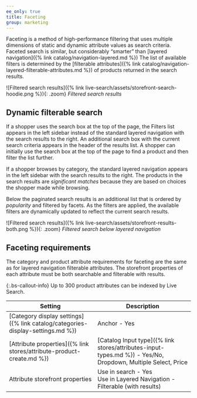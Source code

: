 ```yaml
---
ee_only: true
title: Faceting
group: marketing
---
```


Faceting is a method of high-performance filtering that uses multiple dimensions of static and dynamic attribute values as search criteria. Faceted search is similar, but considerably “smarter” than [layered navigation]({% link catalog/navigation-layered.md %})  The list of available filters is determined by the [filterable attributes]({% link catalog/navigation-layered-filterable-attributes.md %}) of products returned in the search results.

![Filtered search results]({% link live-search/assets/storefront-search-hoodie.png %}){: .zoom}
_Filtered search results_

## Dynamic filterable search

If a shopper uses the search box at the top of the page, the Filters list appears in the left sidebar instead of the standard layered navigation with the search results to the right. An additional search box with the current search criteria appears in the header of the results list. A shopper can initially use the search box at the top of the page to find a product and then filter the list further.

If a shopper browses by category, the standard layered navigation appears in the left sidebar with the search results to the right. The products in the search results are _significant matches_ because they are based on choices the shopper made while browsing.

Below the paginated search results is an additional list that is ordered by _popularity_ and filtered by facets. As the filters are applied, the available filters are dynamically updated to reflect the current search results.

![Filtered search results]({% link live-search/assets/storefront-results-both.png %}){: .zoom}
_Filtered search below layered navigation_

## Faceting requirements

The category and product attribute requirements for faceting are the same as for layered navigation filterable attributes. The storefront properties of each attribute must be both searchable and filterable with results.

{:.bs-callout-info}
Up to 300 product attributes can be indexed by Live Search.

|Setting |Description|
|--- |--- |
|[Category display settings]({% link catalog/categories-display-settings.md %}) |Anchor - Yes |
|[Attribute properties]({% link stores/attribute-product-create.md %}) |[Catalog Input type]({% link stores/attributes-input-types.md %}) - Yes/No, Dropdown, Multiple Select, Price |
|Attribute storefront properties |Use in search - Yes<br />Use in Layered Navigation - Filterable (with results) |
